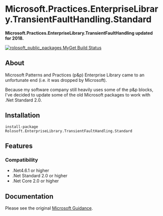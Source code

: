 # Microsoft.Practices.EnterpriseLibrary.TransientFaultHandling.Standard
**Microsoft.Practices.EnterpriseLibrary.TransientFaultHandling updated for 2018.**

[![rolosoft_public_packages MyGet Build Status](https://www.myget.org/BuildSource/Badge/rolosoft_public_packages?identifier=9ce55bd1-080e-46ad-845d-2773fe29ce5b)](https://www.myget.org/)

## About
Microsoft Patterns and Practices (p&p) Enterprise Library came to an unfortunate end (i.e. it was dropped by Microsoft).

Because my software company still heavily uses some of the p&p blocks, I've decided to update some of the old Microsoft packages to work with .Net Standard 2.0.

## Installation
~~~
install-package Rolosoft.EnterpriseLibrary.TransientFaultHandling.Standard
~~~

## Features
### Compatibility
* .Net4.6.1 or higher
* .Net Standard 2.0 or higher
* .Net Core 2.0 or higher

## Documentation
Please see the original [Microsoft Guidance](https://msdn.microsoft.com/en-us/library/ff648951.aspx).